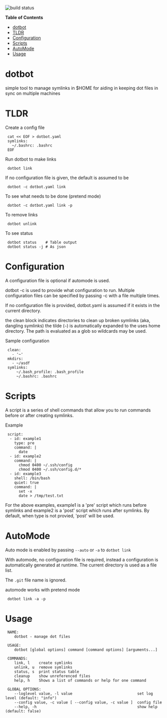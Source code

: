 
![build status](https://github.com/sigmonsays/dotbot/actions/workflows/release.yml/badge.svg)

<!-- markdown-toc start - Don't edit this section. Run M-x markdown-toc-refresh-toc -->
**Table of Contents**

- [dotbot](#dotbot)
- [TLDR](#tldr)
- [Configuration](#configuration)
- [Scripts](#scripts)
- [AutoMode](#automode)
- [Usage](#usage)

<!-- markdown-toc end -->

# dotbot

simple tool to manage symlinks in $HOME for aiding in keeping dot files in sync on multiple
machines

# TLDR

Create a config file 

     cat << EOF > dotbot.yaml
     symlinks:
       ~/.bashrc: .bashrc
     EOF

Run dotbot to make links

     dotbot link

If no configuration file is given, the default is assumed to be
     
     dotbot -c dotbot.yaml link

To see what needs to be done (pretend mode)

     dotbot -c dotbot.yaml link -p

To remove links
     
     dotbot unlink

To see status 

     dotbot status    # Table output
     dotbot status -j # As json

# Configuration

A configuration file is optional if automode is used. 

dotbot -c is used to provide what configuration to run. Multiple configuration
files can be specified by passing -c with a file multiple times.

If no configuration file is provided, dotbot.yaml is assumed if it exists in the
current directory.

the clean block indicates directories to clean up broken symlinks (aka, dangling symlinks)
the tilde (`~`) is automatically expanded to the uses home directory. The path is evaluated
as a glob so wildcards may be used.

Sample configuration

     clean:
       - '~'
     mkdirs:
       - ~/asdf
     symlinks:
         ~/.bash_profile: .bash_profile
         ~/.bashrc: .bashrc

# Scripts

A script is a series of shell commands that allow you to run commands
before or after creating symlinks.

Example

     script:
      - id: example1
        type: pre
        command: |
          date
      - id: example2
        command: |
          chmod 0400 ~/.ssh/config
          chmod 0400 ~/.ssh/config.d/*
      - id: example3
        shell: /bin/bash
        quiet: true
        command: |
          set -x
          date > /tmp/test.txt

For the above examples, example1 is a 'pre' script which runs before
symlinks and example2 is a 'post' script which runs after symlinks.
By default, when type is not provied, 'post' will be used.

# AutoMode

Auto mode is enabled by passing `--auto` or `-a` to `dotbot link`

With automode, no configuration file is required, instead a configuration is automatically generated at runtime. The current directory is used as a file list. 

The `.git` file name is ignored.

automode works with pretend mode

     dotbot link -a -p

# Usage

     NAME:
        dotbot - manage dot files
     
     USAGE:
        dotbot [global options] command [command options] [arguments...]
     
     COMMANDS:
        link, l    create symlinks
        unlink, u  remove symlinks
        status, s  print status table
        cleanup    show unreferenced files
        help, h    Shows a list of commands or help for one command
     
     GLOBAL OPTIONS:
        --loglevel value, -l value                             set log level (default: "info")
        --config value, -c value [ --config value, -c value ]  config file
        --help, -h                                             show help (default: false)
     

